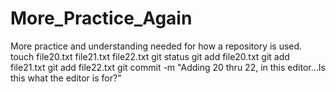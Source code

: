 # More_Practice_Again
More practice and understanding needed for how a repository is used.
touch file20.txt file21.txt file22.txt
git status
git add file20.txt
git add file21.txt
git add file22.txt
git commit -m "Adding 20 thru 22, in this editor...Is this what the editor is for?"
